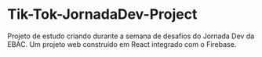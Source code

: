 # Tik-Tok-JornadaDev-Project
Projeto de estudo criando durante a semana de desafios do Jornada Dev da EBAC. Um projeto web construído em React integrado com o Firebase.
